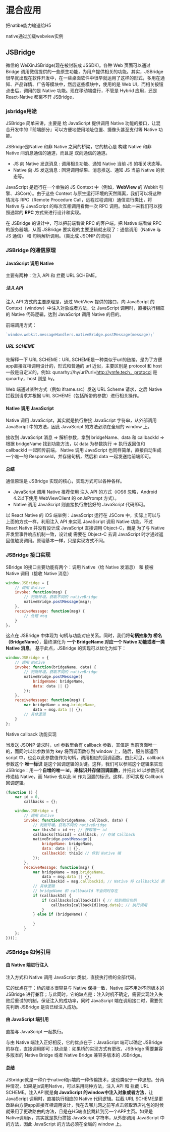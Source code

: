 # 混合应用

把natibe能力输送给H5



native通过加载webview实例

## JSBridge

微信的 WeiXinJSBridge(现在被封装成 JSSDK)。各种 Web 页面可以通过 Bridge 调用微信提供的一些原生功能，为用户提供相关的功能。其实，JSBridge 很早就出现在软件开发中，在一些桌面软件中很早就运用了这样的形式，多用在通知、产品详情、广告等模块中，然后这些模块中，使用的是 Web UI，而相关按钮点击后，调用的是 Native 功能。现在移动端盛行，不管是 Hybrid 应用，还是 React-Native 都离不开 JSBridge，

### jsbridge用途

JSBridge 简单来讲，主要是 给 JavaScript 提供调用 Native 功能的接口，让混合开发中的『前端部分』可以方便地使用地址位置、摄像头甚至支付等 Native 功能。

 JSBridge是Native 和非 Native 之间的桥梁，它的核心是 构建 Native 和非 Native 间消息通信的通道，而且是 双向通信的通道。

- JS 向 Native 发送消息 : 调用相关功能、通知 Native 当前 JS 的相关状态等。
- Native 向 JS 发送消息 : 回溯调用结果、消息推送、通知 JS 当前 Native 的状态等。

JavaScript 是运行在一个单独的 JS Context 中（例如，**WebView** 的 Webkit 引擎、JSCore）。由于这些 Context 与原生运行环境的天然隔离，我们可以将这种情况与 RPC（Remote Procedure Call，远程过程调用）通信进行类比，将 Native 与 JavaScript 的每次互相调用看做一次 RPC 调用。如此一来我们可以按照通常的 **RPC** 方式来进行设计和实现。

在 JSBridge 的设计中，可以把前端看做 RPC 的客户端，把 Native 端看做 RPC 的服务器端，从而 JSBridge 要实现的主要逻辑就出现了：通信调用（Native 与 JS 通信） 和 句柄解析调用。（类比成 JSONP 的流程） 

### JSBridge 的通信原理

#### JavaScript 调用 Native

主要有两种：注入 API 和 拦截 URL SCHEME。

##### 注入 API 

注入 API 方式的主要原理是，通过 WebView 提供的接口，向 JavaScript 的 Context（window）中注入对象或者方法，让 JavaScript 调用时，直接执行相应的 Native 代码逻辑，达到 JavaScript 调用 Native 的目的。 

前端调用方式：

```javascript
`window.webkit.messageHandlers.nativeBridge.postMessage(message);`
```



##### URL SCHEME

先解释一下 URL SCHEME：URL SCHEME是一种类似于url的链接，是为了方便app直接互相调用设计的，形式和普通的 url 近似，主要区别是 protocol 和 host 一般是自定义的，例如: qunarhy://hy/url?url=http://ymfe.tech，protocol 是 qunarhy，host 则是 hy。



Web 端通过某种方式（例如 iframe.src）发送 URL Scheme 请求，之后 Native 拦截到请求并根据 URL SCHEME（包括所带的参数）进行相关操作。

#### Native 调用 JavaScript

Native 调用 JavaScript，其实就是执行拼接 JavaScript 字符串，从外部调用 JavaScript 中的方法，因此 JavaScript 的方法必须在全局的 window 上。

接收到 JavaScript 消息 => 解析参数，拿到 bridgeName、data 和 callbackId => 根据 bridgeName 找到功能方法，以 data 为参数执行 => 执行返回值和 callbackId 一起回传前端。 Native 调用 JavaScript 也同样简单，直接自动生成一个唯一的 ResponseId，并存储句柄，然后和 data 一起发送给前端即可。

#### 总结

通信原理是 JSBridge 实现的核心，实现方式可以各种各样。

- JavaScript 调用 Native 推荐使用 注入 API 的方式（iOS6 忽略，Android 4.2以下使用 WebViewClient 的 onJsPrompt 方式）。
- Native 调用 JavaScript 则直接执行拼接好的 JavaScript 代码即可。

以 React Native 的 iOS 端举例：JavaScript 运行在 JSCore 中，实际上可以与上面的方式一样，利用注入 API 来实现 JavaScript 调用 Native 功能。不过 React Native 并没有设计成 JavaScript 直接调用 Object-C，而是 为了与 Native 开发里事件响应机制一致，设计成 需要在 Object-C 去调 JavaScript 时才通过返回值触发调用。原理基本一样，只是实现方式不同。

### JSBridge 接口实现

SBridge 的接口主要功能有两个：调用 Native（给 Native 发消息） 和 接被 Native 调用（接收 Native 消息）

```javascript
window.JSBridge = {
    // 调用 Native
    invoke: function(msg) {
        // 判断环境，获取不同的 nativeBridge
        nativeBridge.postMessage(msg);
    },
    receiveMessage: function(msg) {
        // 处理 msg
    }
};
```

这点在 JSBridge 中体现为 句柄与功能对应关系。同时，我们将**句柄抽象为 桥名（BridgeName）**，最终演化为 **一个 BridgeName 对应一个 Native 功能或者一类 Native 消息**。 基于此点，JSBridge 的实现可以优化为如下：

```javascript
window.JSBridge = {
    // 调用 Native
    invoke: function(bridgeName, data) {
        // 判断环境，获取不同的 nativeBridge
        nativeBridge.postMessage({
            bridgeName: bridgeName,
            data: data || {}
        });
    },
    receiveMessage: function(msg) {
        var bridgeName = msg.bridgeName,
            data = msg.data || {};
        // 具体逻辑
    }
};
```

Native callback 功能实现

当发送 JSONP 请求时，url 参数里会有 callback 参数，其值是 当前页面唯一 的，而同时以此参数值为 key 将回调函数存到 window 上，随后，服务器返回 script 中，也会以此参数值作为句柄，调用相应的回调函数。由此可见，callback 参数这个 **唯一标识** 是这个回调逻辑的关键。这样，我们可以参照这个逻辑来实现 JSBridge：用一个**自增的唯一 id，来标识并存储回调函数**，并把此 id 以参数形式传递给 Native，而 Native 也以此 id 作为回溯的标识。这样，即可实现 Callback 回调逻辑。

```javascript
(function () {
    var id = 0,
        callbacks = {};

    window.JSBridge = {
        // 调用 Native
        invoke: function(bridgeName, callback, data) {
            // 判断环境，获取不同的 nativeBridge
            var thisId = id ++; // 获取唯一 id
            callbacks[thisId] = callback; // 存储 Callback
            nativeBridge.postMessage({
                bridgeName: bridgeName,
                data: data || {},
                callbackId: thisId // 传到 Native 端
            });
        },
        receiveMessage: function(msg) {
            var bridgeName = msg.bridgeName,
                data = msg.data || {},
                callbackId = msg.callbackId; // Native 将 callbackId 原封不动传回
            // 具体逻辑
            // bridgeName 和 callbackId 不会同时存在
            if (callbackId) {
                if (callbacks[callbackId]) { // 找到相应句柄
                    callbacks[callbackId](msg.data); // 执行调用
                }
            } else if (bridgeName) {
					
            }
        }
    };
})();
```

### JSBridge 如何引用

#### 由 Native 端进行注入

注入方式和 Native 调用 JavaScript 类似，直接执行桥的全部代码。

它的优点在于：桥的版本很容易与 Native 保持一致，Native 端不用对不同版本的 JSBridge 进行兼容；与此同时，它的缺点是：注入时机不确定，需要实现注入失败后重试的机制，保证注入的成功率，同时 JavaScript 端在调用接口时，需要优先判断 JSBridge 是否已经注入成功。

#### 由 JavaScript 端引用

直接与 JavaScript 一起执行。

与由 Native 端注入正好相反，它的优点在于：JavaScript 端可以确定 JSBridge 的存在，直接调用即可；缺点是：如果桥的实现方式有更改，JSBridge 需要兼容多版本的 Native Bridge 或者 Native Bridge 兼容多版本的 JSBridge。

#### 总结

JSbridge就是一种介于native和js端的一种传输技术，这也类似于一种思想。分两种情况，如果是js调用Native，可以采用两种方法，注入 API 和 拦截 URL SCHEME。注入API就是**向 JavaScript 的window中注入对象或者方法**，让 JavaScript 调用时，直接执行相应的 Native 代码逻辑。拦截 URL SCHEME是更改路由方便app直接互相调用设计，我在去哪儿网之前写点击领取酒店礼包的时候就采用了更改路由的方法，且是在H5端直接跳转到另一个APP主页。如果是Native调用js，其实就是执行拼接 JavaScript 字符串，从外部调用 JavaScript 中的方法，因此 JavaScript 的方法必须在全局的 window 上。









# 